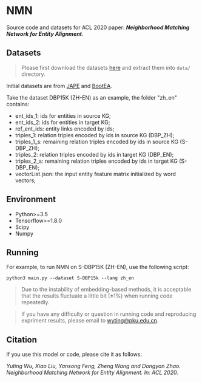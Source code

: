 # NMN

Source code and datasets for ACL 2020 paper: ***Neighborhood Matching Network for Entity Alignment***.

## Datasets

> Please first download the datasets [here](https://drive.google.com/drive/folders/1SN3JAV3clMMUPQ0M6LTJQ4GZ8JFLTy0s?usp=sharing) and extract them into `data/` directory.

Initial datasets are from [JAPE](https://github.com/nju-websoft/JAPE) and [BootEA](https://github.com/nju-websoft/BootEA).

Take the dataset DBP15K (ZH-EN) as an example, the folder "zh_en" contains:
* ent_ids_1: ids for entities in source KG;
* ent_ids_2: ids for entities in target KG;
* ref_ent_ids: entity links encoded by ids;
* triples_1: relation triples encoded by ids in source KG (DBP_ZH);
* triples_1_s: remaining relation triples encoded by ids in source KG (S-DBP_ZH);
* triples_2: relation triples encoded by ids in target KG (DBP_EN);
* triples_2_s: remaining relation triples encoded by ids in target KG (S-DBP_EN);
* vectorList.json: the input entity feature matrix initialized by word vectors;

## Environment

* Python>=3.5
* Tensorflow>=1.8.0
* Scipy
* Numpy

## Running

For example, to run NMN on S-DBP15K (ZH-EN), use the following script:
```
python3 main.py --dataset S-DBP15k --lang zh_en
```


> Due to the instability of embedding-based methods, it is acceptable that the results fluctuate a little bit (±1%) when running code repeatedly.

> If you have any difficulty or question in running code and reproducing expriment results, please email to wyting@pku.edu.cn.

## Citation

If you use this model or code, please cite it as follows:

*Yuting Wu, Xiao Liu, Yansong Feng, Zheng Wang and Dongyan Zhao. Neighborhood Matching Network for Entity Alignment. In: ACL 2020.*
